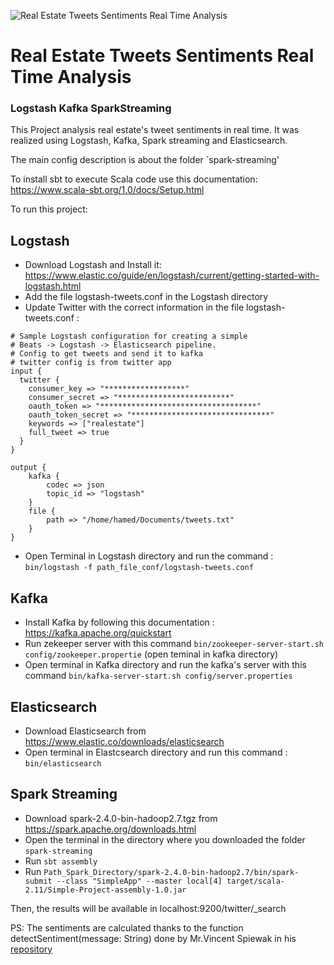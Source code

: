 ![Real Estate Tweets Sentiments Real Time Analysis](https://www.zupimages.net/up/18/48/xiy1.jpg)
# Real Estate Tweets Sentiments Real Time Analysis
### Logstash Kafka SparkStreaming

This Project analysis real estate's tweet sentiments in real time. It was realized using Logstash, Kafka, Spark streaming and Elasticsearch.

The main config description is about the folder `spark-streaming'

To install sbt to execute Scala code use this documentation: https://www.scala-sbt.org/1.0/docs/Setup.html

To run this project:
## Logstash
- Download Logstash and Install it:  https://www.elastic.co/guide/en/logstash/current/getting-started-with-logstash.html
- Add the file logstash-tweets.conf in the Logstash directory
- Update Twitter with the correct information in the file logstash-tweets.conf :
```
# Sample Logstash configuration for creating a simple
# Beats -> Logstash -> Elasticsearch pipeline.
# Config to get tweets and send it to kafka
# twitter config is from twitter app
input {
  twitter {
   	consumer_key => "******************"
	consumer_secret => "*************************"
	oauth_token => "***********************************"
	oauth_token_secret => "*******************************"
	keywords => ["realestate"]
	full_tweet => true
  }
}

output {
	kafka {
		codec => json
        topic_id => "logstash"
    } 
    file {
        path => "/home/hamed/Documents/tweets.txt"
    }
}
```
- Open Terminal in Logstash directory and run the command : `bin/logstash -f path_file_conf/logstash-tweets.conf`

## Kafka
- Install Kafka by following this documentation : https://kafka.apache.org/quickstart
- Run zekeeper server with this command `bin/zookeeper-server-start.sh config/zookeeper.propertie` (open teminal in kafka directory)
- Open terminal in Kafka directory and run the kafka's server with this command `bin/kafka-server-start.sh config/server.properties`

## Elasticsearch
- Download Elasticsearch from https://www.elastic.co/downloads/elasticsearch
- Open terminal in Elastcsearch directory and run this command : `bin/elasticsearch`

## Spark Streaming
- Download spark-2.4.0-bin-hadoop2.7.tgz from https://spark.apache.org/downloads.html
- Open the terminal in the directory where you downloaded the folder `spark-streaming`
- Run `sbt assembly`
- Run `Path_Spark_Directory/spark-2.4.0-bin-hadoop2.7/bin/spark-submit --class "SimpleApp" --master local[4] target/scala-2.11/Simple-Project-assembly-1.0.jar`

Then, the results will be available in localhost:9200/twitter/_search

PS: The sentiments are calculated thanks to the function detectSentiment(message: String) done by Mr.Vincent Spiewak in his [repository](https://github.com/vspiewak/twitter-sentiment-analysis/blob/master/src/main/scala/com/github/vspiewak/util/SentimentAnalysisUtils.scala)
